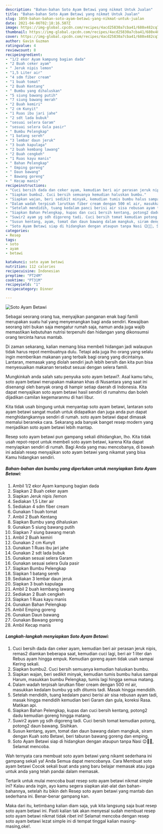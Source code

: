 ```yaml
---
description: "Bahan-bahan Soto Ayam Betawi yang nikmat Untuk Jualan"
title: "Bahan-bahan Soto Ayam Betawi yang nikmat Untuk Jualan"
slug: 1059-bahan-bahan-soto-ayam-betawi-yang-nikmat-untuk-jualan
date: 2021-04-06T02:18:16.507Z
image: https://img-global.cpcdn.com/recipes/4acd25830a7cba41/680x482cq70/soto-ayam-betawi-foto-resep-utama.jpg
thumbnail: https://img-global.cpcdn.com/recipes/4acd25830a7cba41/680x482cq70/soto-ayam-betawi-foto-resep-utama.jpg
cover: https://img-global.cpcdn.com/recipes/4acd25830a7cba41/680x482cq70/soto-ayam-betawi-foto-resep-utama.jpg
author: Gavin Guzman
ratingvalue: 4
reviewcount: 8
recipeingredient:
- "1/2 ekor Ayam kampung bagian dada"
- "2 Buah ceker ayam"
- " Jeruk nipis lemon"
- "1,5 Liter air"
- "4 sdm fiber cream"
- "1 buah tomat"
- "2 Buah Kentang"
- " Bumbu yang dihaluskan"
- "5 siung bawang putih"
- "7 siung bawang merah"
- "2 Buah kemiri"
- "2 cm Kunyit"
- "1 Ruas ibu jari jahe"
- "2 sdt lada bubuk"
- "sesuai selera Garam"
- "sesuai selera Gula pasir"
- " Bumbu Pelengkap"
- "1 batang sereh"
- "3 lembar daun jeruk"
- "3 buah kapulaga"
- "2 buah kembang lawang"
- "2 Buah cengkeh"
- "1 Ruas kayu manis"
- " Bahan Pelengkap"
- " Emping goreng"
- " Daun bawang"
- " Bawang goreng"
- " Kecap manis"
recipeinstructions:
- "Cuci bersih dada dan ceker ayam, kemudian beri air perasan jeruk nipis, remas2 diamkan beberapa saat, kemudian cuci lagi, beri air 1 liter dan Rebus ayam hingga empuk. Kemudian goreng ayam tidak usah sampai Kering sekali."
- "Siapkan bumbu2. Cuci bersih semuanya kemudian haluskan bumbu."
- "Siapkan wajan, beri sedikit minyak, kemudian tumis bumbu halus sampai Harum, masukkan bumbu Pelengkap, tumis lagi hingga semua matang."
- "Dalam wadah terpisah larutkan fiber cream dengan 500 ml air, masukkan kedalam bumbu yg sdh ditumis tadi. Masak hingga mendidih."
- "Setelah mendidih, tuang kedalam panci berisi air sisa rebusan ayam tadi, masak hingga mendidih kemudian beri Garam dan gula, koreksi Rasa. Matikan api."
- "Siapkan Bahan Pelengkap, kupas dan cuci bersih kentang, potong2 dadu kemudian goreng hingga matang."
- "Suwir2 ayam yg sdh digoreng tadi. Cuci bersih tomat kemudian potong, potong2 daun bawang. Sisihkan."
- "Susun kentang, ayam, tomat dan daun bawang dalam mangkuk, siram dengan Kuah soto Betawi, beri taburan bawang goreng dan emping."
- "Soto Ayam Betawi siap di hidangkan dengan ataupun tanpa Nasi 😉🙏🏼, Selamat mencoba."
categories:
- Resep
tags:
- soto
- ayam
- betawi

katakunci: soto ayam betawi 
nutrition: 112 calories
recipecuisine: Indonesian
preptime: "PT24M"
cooktime: "PT31M"
recipeyield: "1"
recipecategory: Dinner

---
```



![Soto Ayam Betawi](https://img-global.cpcdn.com/recipes/4acd25830a7cba41/680x482cq70/soto-ayam-betawi-foto-resep-utama.jpg)

Sebagai seorang orang tua, menyajikan panganan enak bagi famili merupakan suatu hal yang menyenangkan bagi anda sendiri. Kewajiban seorang istri bukan saja mengatur rumah saja, namun anda juga wajib memastikan kebutuhan nutrisi terpenuhi dan hidangan yang dikonsumsi orang tercinta harus mantab.

Di zaman  sekarang, kalian memang bisa membeli hidangan jadi walaupun tidak harus repot membuatnya dulu. Tetapi ada juga lho orang yang selalu ingin memberikan makanan yang terbaik bagi orang yang dicintainya. Lantaran, memasak yang diolah sendiri jauh lebih bersih dan kita pun bisa menyesuaikan makanan tersebut sesuai dengan selera famili. 



Mungkinkah anda salah satu penyuka soto ayam betawi?. Asal kamu tahu, soto ayam betawi merupakan makanan khas di Nusantara yang saat ini disenangi oleh banyak orang di hampir setiap daerah di Indonesia. Kita dapat menyajikan soto ayam betawi hasil sendiri di rumahmu dan boleh dijadikan camilan kegemaranmu di hari libur.

Kita tidak usah bingung untuk menyantap soto ayam betawi, lantaran soto ayam betawi sangat mudah untuk didapatkan dan juga anda pun dapat menghidangkannya sendiri di rumah. soto ayam betawi dapat dimasak memalui beraneka cara. Sekarang ada banyak banget resep modern yang menjadikan soto ayam betawi lebih mantap.

Resep soto ayam betawi pun gampang sekali dihidangkan, lho. Kita tidak usah repot-repot untuk membeli soto ayam betawi, karena Kita dapat menyiapkan sendiri di rumah. Bagi Anda yang mau mencobanya, di bawah ini adalah resep menyajikan soto ayam betawi yang nikamat yang bisa Kamu hidangkan sendiri.

<!--inarticleads1-->

##### Bahan-bahan dan bumbu yang diperlukan untuk menyiapkan Soto Ayam Betawi:

1. Ambil 1/2 ekor Ayam kampung bagian dada
1. Siapkan 2 Buah ceker ayam
1. Siapkan  Jeruk nipis /lemon
1. Sediakan 1,5 Liter air
1. Sediakan 4 sdm fiber cream
1. Gunakan 1 buah tomat
1. Ambil 2 Buah Kentang
1. Siapkan  Bumbu yang dihaluskan
1. Gunakan 5 siung bawang putih
1. Siapkan 7 siung bawang merah
1. Ambil 2 Buah kemiri
1. Gunakan 2 cm Kunyit
1. Gunakan 1 Ruas ibu jari jahe
1. Gunakan 2 sdt lada bubuk
1. Gunakan sesuai selera Garam
1. Gunakan sesuai selera Gula pasir
1. Siapkan  Bumbu Pelengkap
1. Siapkan 1 batang sereh
1. Sediakan 3 lembar daun jeruk
1. Siapkan 3 buah kapulaga
1. Ambil 2 buah kembang lawang
1. Sediakan 2 Buah cengkeh
1. Siapkan 1 Ruas kayu manis
1. Gunakan  Bahan Pelengkap
1. Ambil  Emping goreng
1. Gunakan  Daun bawang
1. Gunakan  Bawang goreng
1. Ambil  Kecap manis




<!--inarticleads2-->

##### Langkah-langkah menyiapkan Soto Ayam Betawi:

1. Cuci bersih dada dan ceker ayam, kemudian beri air perasan jeruk nipis, remas2 diamkan beberapa saat, kemudian cuci lagi, beri air 1 liter dan Rebus ayam hingga empuk. Kemudian goreng ayam tidak usah sampai Kering sekali.
1. Siapkan bumbu2. Cuci bersih semuanya kemudian haluskan bumbu.
1. Siapkan wajan, beri sedikit minyak, kemudian tumis bumbu halus sampai Harum, masukkan bumbu Pelengkap, tumis lagi hingga semua matang.
1. Dalam wadah terpisah larutkan fiber cream dengan 500 ml air, masukkan kedalam bumbu yg sdh ditumis tadi. Masak hingga mendidih.
1. Setelah mendidih, tuang kedalam panci berisi air sisa rebusan ayam tadi, masak hingga mendidih kemudian beri Garam dan gula, koreksi Rasa. Matikan api.
1. Siapkan Bahan Pelengkap, kupas dan cuci bersih kentang, potong2 dadu kemudian goreng hingga matang.
1. Suwir2 ayam yg sdh digoreng tadi. Cuci bersih tomat kemudian potong, potong2 daun bawang. Sisihkan.
1. Susun kentang, ayam, tomat dan daun bawang dalam mangkuk, siram dengan Kuah soto Betawi, beri taburan bawang goreng dan emping.
1. Soto Ayam Betawi siap di hidangkan dengan ataupun tanpa Nasi 😉🙏🏼, Selamat mencoba.




Wah ternyata cara membuat soto ayam betawi yang nikamt sederhana ini gampang sekali ya! Anda Semua dapat mencobanya. Cara Membuat soto ayam betawi Cocok sekali buat anda yang baru belajar memasak atau juga untuk anda yang telah pandai dalam memasak.

Tertarik untuk mulai mencoba buat resep soto ayam betawi nikmat simple ini? Kalau anda ingin, ayo kamu segera siapkan alat-alat dan bahan-bahannya, setelah itu bikin deh Resep soto ayam betawi yang mantab dan sederhana ini. Benar-benar gampang kan. 

Maka dari itu, ketimbang kalian diam saja, yuk kita langsung saja buat resep soto ayam betawi ini. Pasti kalian tak akan menyesal sudah membuat resep soto ayam betawi nikmat tidak ribet ini! Selamat mencoba dengan resep soto ayam betawi lezat simple ini di tempat tinggal kalian masing-masing,oke!.

